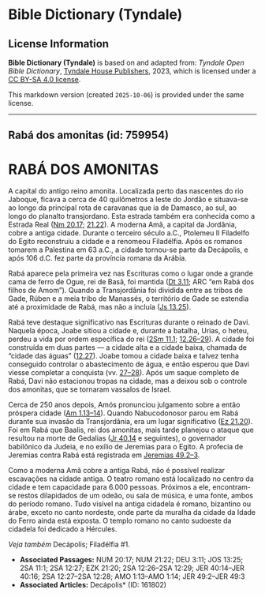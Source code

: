 # Bible Dictionary (Tyndale)

## License Information

**Bible Dictionary (Tyndale)** is based on and adapted from: _Tyndale Open Bible Dictionary_, [Tyndale House Publishers](https://tyndaleopenresources.com/), 2023, which is licensed under a [CC BY-SA 4.0 license](https://creativecommons.org/licenses/by-sa/4.0/legalcode.en).

This markdown version (created `2025-10-06`) is provided under the same license.



--------------------------------

## Rabá dos amonitas (id: 759954)

RABÁ DOS AMONITAS
=================

A capital do antigo reino amonita. Localizada perto das nascentes do rio Jaboque, ficava a cerca de 40 quilômetros a leste do Jordão e situava\-se ao longo da principal rota de caravanas que ia de Damasco, ao sul, ao longo do planalto transjordano. Esta estrada também era conhecida como a Estrada Real ([Nm 20\.17](https://ref.ly/Num20:17); [21\.22](https://ref.ly/Num21:22)). A moderna Amã, a capital da Jordânia, cobre a antiga cidade. Durante o terceiro século a.C., Ptolemeu II Filadelfo do Egito reconstruiu a cidade e a renomeou Filadélfia. Após os romanos tomarem a Palestina em 63 a.C., a cidade tornou\-se parte da Decápolis, e após 106 d.C. fez parte da província romana da Arábia.

Rabá aparece pela primeira vez nas Escrituras como o lugar onde a grande cama de ferro de Ogue, rei de Basã, foi mantida ([Dt 3\.11](https://ref.ly/Deut3:11); ARC “em Rabá dos filhos de Amom”). Quando a Transjordânia foi dividida entre as tribos de Gade, Rúben e a meia tribo de Manassés, o território de Gade se estendia até a proximidade de Rabá, mas não a incluía ([Js 13\.25](https://ref.ly/Josh13:25)).

Rabá teve destaque significativo nas Escrituras durante o reinado de Davi. Naquela época, Joabe sitiou a cidade e, durante a batalha, Urias, o heteu, perdeu a vida por ordem específica do rei ([2Sm 11\.1](https://ref.ly/2Sam11:1); [12\.26–29](https://ref.ly/2Sam12:26-2Sam12:29)). A cidade foi construída em duas partes — a cidade alta e a cidade baixa, chamada de “cidade das águas” ([12\.27](https://ref.ly/2Sam12:27)). Joabe tomou a cidade baixa e talvez tenha conseguido controlar o abastecimento de água, e então esperou que Davi viesse completar a conquista (vv. [27–28](https://ref.ly/2Sam12:27-2Sam12:28)). Após um saque completo de Rabá, Davi não estacionou tropas na cidade, mas a deixou sob o controle dos amonitas, que se tornaram vassalos de Israel.

Cerca de 250 anos depois, Amós pronunciou julgamento sobre a então próspera cidade ([Am 1\.13–14](https://ref.ly/Amos1:13-Amos1:14)). Quando Nabucodonosor parou em Rabá durante sua invasão da Transjordânia, era um lugar significativo ([Ez 21\.20](https://ref.ly/Ezek21:20)). Foi em Rabá que Baalis, rei dos amonitas, mais tarde planejou o ataque que resultou na morte de Gedalias ([Jr 40\.14](https://ref.ly/Jer40:14-Jer40:16) e seguintes), o governador babilônico da Judeia, e no exílio de Jeremias para o Egito. A profecia de Jeremias contra Rabá está registrada em [Jeremias 49\.2–3](https://ref.ly/Jer49:2-Jer49:3).

Como a moderna Amã cobre a antiga Rabá, não é possível realizar escavações na cidade antiga. O teatro romano está localizado no centro da cidade e tem capacidade para 6\.000 pessoas. Próximos a ele, encontram\-se restos dilapidados de um odeão, ou sala de música, e uma fonte, ambos do período romano. Tudo visível na antiga cidadela é romano, bizantino ou árabe, exceto no canto nordeste, onde parte da muralha da cidade da Idade do Ferro ainda está exposta. O templo romano no canto sudoeste da cidadela foi dedicado a Hércules.

*Veja também* Decápolis; Filadélfia \#1.

* **Associated Passages:** NUM 20:17; NUM 21:22; DEU 3:11; JOS 13:25; 2SA 11:1; 2SA 12:27; EZK 21:20; 2SA 12:26–2SA 12:29; JER 40:14–JER 40:16; 2SA 12:27–2SA 12:28; AMO 1:13–AMO 1:14; JER 49:2–JER 49:3
* **Associated Articles:** Decápolis* (ID: 161802)

